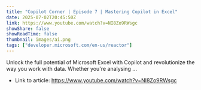```yaml
---
title: "Copilot Corner | Episode 7 | Mastering Copilot in Excel"
date: 2025-07-02T20:45:50Z
link: https://www.youtube.com/watch?v=NI8Zo9RWsgc
showShare: false
showReadTime: false
thumbnail: images/ai.png
tags: ["developer.microsoft.com/en-us/reactor"]
---
```

Unlock the full potential of Microsoft Excel with Copilot and revolutionize the way you work with data. Whether you're analysing ...

- Link to article: https://www.youtube.com/watch?v=NI8Zo9RWsgc